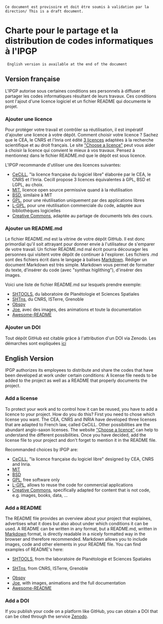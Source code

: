 `Ce document est provisoire et doit être soumis à validation par la direction/
This is a draft document.`


# Charte pour le partage et la distribution de codes informatiques à l'IPGP
` English version is available at the end of the document`


## Version française
L'IPGP autorise sous certaines conditions ses personnels à diffuser et partager
les codes informatiques résultant de leurs travaux. Ces conditions sont l'ajout
d'une licence logiciel et un fichier README qui documente le projet.


### Ajouter une licence
Pour protéger votre travail et contrôler sa réutilisation, il est impératif
d'ajouter une licence à votre dépôt. Comment choisir votre licence ? Sachez que
le CEA, le CNRS et l'Inria ont édité [3 licences](http://www.cecill.info)
adaptées à la recherche scientifique et au droit français. Le site ["Choose a
licence"](http://choosealicense.com/) peut vous aider à choisir la licence qui
convient le mieux à vos travaux. Pensez à mentionnez dans le fichier README.md
que le dépôt est sous licence.

L'IPGP recommande d'utiliser une des licences suivantes: 
  * [CeCiLL](http://www.cecill.info/), "la licence française du logiciel libre"
    élaborée par le CEA, le CNRS et l'Inria. Cecill propose 3 licences
    équivalentes à GPL, BSD et LGPL, au choix.
  * [MIT](https://opensource.org/licenses/MIT), licence open source permissive
    quand à la réutilisation
  * [BSD](https://opensource.org/licenses/BSD-3-Clause), similaire à MIT
  * [GPL](http://www.gnu.org/licenses/gpl-3.0.en.html), pour une réutilisation
    uniquement par des applications libres
  * [L-GPL](http://www.gnu.org/licenses/old-licenses/lgpl-2.1.en.html), pour
    une réutilisation commerciale du code, adaptée aux bibliothèques logicielles
  * [Creative Commons](http://creativecommons.org/), adaptée au partage de
    documents tels des cours.

  
### Ajouter un README.md
Le fichier README.md est la vitrine de votre dépôt GitHub. Il est donc
primordial qu'il soit attrayant pour donner envie à l'utilisateur de s'emparer
de votre travail. Un fichier README.md mal écrit pourra décourager les
personnes qui visitent votre dépôt de continuer à l'explorer.
Les fichiers .md sont des fichiers écrit dans le langage à balises
[Markdown](https://en.wikipedia.org/wiki/Markdown). Rédiger un document
Markdown est très simple. Markdown vous permet de formatter
du texte, d'insérer du code (avec "synthax higlithing"), d'insérer des images.

Voici une liste de fichier README.md sur lesquels prendre exemple:
  - [SHTOOLS](https://github.com/SHTOOLS/SHTOOLS), du laboratoire de
    Planétologie et Sciences Spatiales
  - [SHTns](https://bitbucket.org/nschaeff/shtns), du CNRS, ISTerre, Grenoble
  - [Obspy](https://github.com/obspy/obspy)
  - [Joe](https://github.com/karan/joe), avec des images, des animations et
    toute la documentation
  - [Awesome-README](https://github.com/matiassingers/awesome-readme)


### Ajouter un DOI
Tout dépôt GitHub est citable grâce à l'attribution d'un DOI via Zenodo. Les
démarches sont expliquées
[ici](https://guides.github.com/activities/citable-code/)


## English Version
IPGP authorizes its employees to distribute and share the codes that have been
developed at work under certain conditions: A license file needs to be added to
the project as well as a README that properly documents the project.


### Add a license
To protect your work and to control how it can be reused, you have to add a
licence to your project. How do you do this? First you need to chose which
license you want. The CEA, CNRS and INRIA have developed three licenses
that are adapted to French law, called CeCiLL. Other possibilities are the
abundant anglo-saxon licenses. The website
["Choose a licence"](http://choosealicense.com/)
can help to understand the different possibilities.  Once you have decided, add
the license file to your project and don't forget to mention it in the README
file.

Recommanded choices by IPGP are:

  * [CeCiLL](http://www.cecill.info/), "la licence française du logiciel libre"
    designed by CEA, CNRS and Inria. 
  * [MIT](https://opensource.org/licenses/MIT)
  * [BSD](https://opensource.org/licenses/BSD-3-Clause)
  * [GPL](http://www.gnu.org/licenses/gpl-3.0.en.html), free software only
  * [L-GPL](http://www.gnu.org/licenses/old-licenses/lgpl-2.1.en.html), allows
    to reuse the code for commercial applications
  * [Creative Commons](http://creativecommons.org/), specifically adapted for
    content that is not code, e.g. images, books, data, ...  


### Add a README
The README file provides an overview about your project that explaines,
advertises what it does but also about under which conditions it can be used.
A README can be written in any format, but a README.md, written in
[Markdown](https://en.wikipedia.org/wiki/Markdown) format, is directly readable
in a nicely formatted way in the browser and therefore recommended. Markdown
allows you to include images, code and other elements in your README file.
You can find examples of README's here:

  * [SHTOOLS](https://github.com/SHTOOLS/SHTOOLS), from the laboratoire de
    Planétologie et Sciences Spatiales
  - [SHTns](https://bitbucket.org/nschaeff/shtns), from CNRS, ISTerre, Grenoble
  * [Obspy](https://github.com/obspy/obspy)
  * [Joe](https://github.com/karan/joe), with images, animations and the full
    documentation
  * [Awesome-README](https://github.com/matiassingers/awesome-readme)


### Add a DOI
If you publish your code on a platform like GitHub, you can obtain a DOI that
can be cited through the service
[Zenodo](https://guides.github.com/activities/citable-code/).
